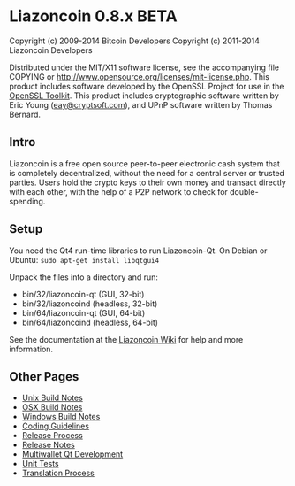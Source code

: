 Liazoncoin 0.8.x BETA
====================

Copyright (c) 2009-2014 Bitcoin Developers
Copyright (c) 2011-2014 Liazoncoin Developers

Distributed under the MIT/X11 software license, see the accompanying
file COPYING or http://www.opensource.org/licenses/mit-license.php.
This product includes software developed by the OpenSSL Project for use in the [OpenSSL Toolkit](http://www.openssl.org/). This product includes
cryptographic software written by Eric Young ([eay@cryptsoft.com](mailto:eay@cryptsoft.com)), and UPnP software written by Thomas Bernard.


Intro
---------------------
Liazoncoin is a free open source peer-to-peer electronic cash system that is
completely decentralized, without the need for a central server or trusted
parties.  Users hold the crypto keys to their own money and transact directly
with each other, with the help of a P2P network to check for double-spending.


Setup
---------------------
You need the Qt4 run-time libraries to run Liazoncoin-Qt. On Debian or Ubuntu:
	`sudo apt-get install libqtgui4`

Unpack the files into a directory and run:

- bin/32/liazoncoin-qt (GUI, 32-bit)
- bin/32/liazoncoind (headless, 32-bit)
- bin/64/liazoncoin-qt (GUI, 64-bit)
- bin/64/liazoncoind (headless, 64-bit)

See the documentation at the [Liazoncoin Wiki](http://liazoncoin.info)
for help and more information.


Other Pages
---------------------
- [Unix Build Notes](build-unix.md)
- [OSX Build Notes](build-osx.md)
- [Windows Build Notes](build-msw.md)
- [Coding Guidelines](coding.md)
- [Release Process](release-process.md)
- [Release Notes](release-notes.md)
- [Multiwallet Qt Development](multiwallet-qt.md)
- [Unit Tests](unit-tests.md)
- [Translation Process](translation_process.md)
